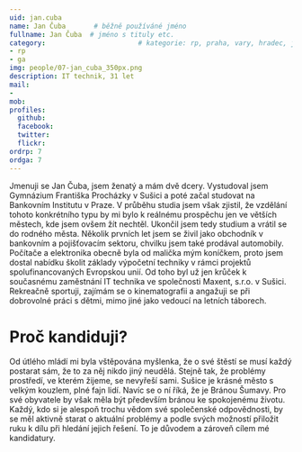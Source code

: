 ```yaml
---
uid: jan.cuba
name: Jan Čuba       # běžně používáné jméno
fullname: Jan Čuba  # jméno s tituly etc.
category:                       # kategorie: rp, praha, vary, hradec, jmk, senat
- rp
- ga
img: people/07-jan_cuba_350px.png
description: IT technik, 31 let
mail:
- 
mob: 
profiles:
  github:
  facebook:
  twitter:
  flickr:
ordrp: 7
ordga: 7
---
```

Jmenuji se Jan Čuba, jsem ženatý a mám dvě dcery. Vystudoval jsem Gymnázium Františka Procházky v Sušici a poté začal studovat na Bankovním Institutu v Praze. V průběhu studia jsem však zjistil, že vzdělání tohoto konkrétního typu by mi bylo k reálnému prospěchu jen ve větších městech, kde jsem ovšem žít nechtěl. Ukončil jsem tedy studium a vrátil se do rodného města. Několik prvních let jsem se živil jako obchodník v bankovním a pojišťovacím sektoru, chvilku jsem také prodával automobily. Počítače a elektronika obecně byla od malička mým koníčkem, proto jsem dostal nabídku školit základy výpočetní techniky v rámci projektů spolufinancovaných Evropskou unií. Od toho byl už jen krůček k současnému zaměstnání IT technika ve společnosti Maxent, s.r.o. v Sušici. Rekreačně sportuji, zajímám se o kinematografii a angažuji se při dobrovolné práci s dětmi, mimo jiné jako vedoucí na letních táborech.  

# Proč kandiduji?
Od útlého mládí mi byla vštěpována myšlenka, že o své štěstí se musí každý postarat sám, že to za něj nikdo jiný neudělá. Stejně tak, že problémy prostředí, ve kterém žijeme, se nevyřeší sami. Sušice je krásné město s velkým kouzlem, plné fajn lidí. Navíc se o ní říká, že je Bránou Šumavy. Pro své obyvatele by však měla být především bránou ke spokojenému životu. Každý, kdo si je alespoň trochu vědom své společenské odpovědnosti, by se měl aktivně starat o aktuální problémy a podle svých možností přiložit ruku k dílu při hledání jejich řešení. To je důvodem a zároveň cílem mé kandidatury.
